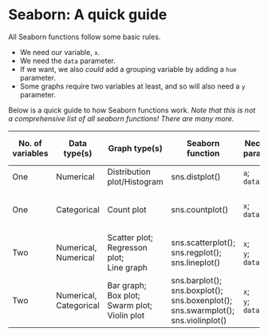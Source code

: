 # Seaborn: A quick guide
All Seaborn functions follow some basic rules. 

* We need our variable, `x`.
* We need the `data` parameter. 
* If we want, we also *could* add a grouping variable by adding a `hue` parameter.
* Some graphs require two variables at least, and so will also need a `y` parameter. 

Below is a quick guide to how Seaborn functions work. *Note that this is not a comprehensive list of all seaborn functions! There are many more.*

|No. of variables|Data type(s)|Graph type(s)|Seaborn function|Necessary parameters|Interesting optional parameters |
| --- | --- | --- | --- | --- | --- |
| One | Numerical | Distribution plot/Histogram | sns.distplot() | `a`; <br>`data` | `kde`; <br> `bins`; |
| One | Categorical | Count plot | sns.countplot() | `x`; <br>`data` | `hue`; <br> `dodge`; <br> `y` (instead of `x`) |
| Two | Numerical, Numerical | Scatter plot; <br> Regresson plot; <br> Line graph| sns.scatterplot(); <br> sns.regplot(); sns.lineplot() | `x`; <br> `y`;<br>`data` | `hue`; <br>`size`; <br>`color`; <br>`palette` |
| Two | Numerical, Categorical | Bar graph; <br> Box plot; <br> Swarm plot; <br> Violin plot | sns.barplot(); <br> sns.boxplot(); <br> sns.boxenplot(); <br>sns.swarmplot(); <br> sns.violinplot() | `x`; <br>`y`; <br>`data` | `hue`; <br> `dodge`; <br>`color`; <br>`palette`  | asda | 

